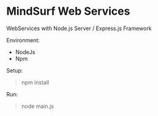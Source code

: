 # MindSurf Web Services
WebServices with Node.js Server / Express.js Framework

Environment:

 * NodeJs
 * Npm

Setup:

 > npm install

Run:

 > node main.js
